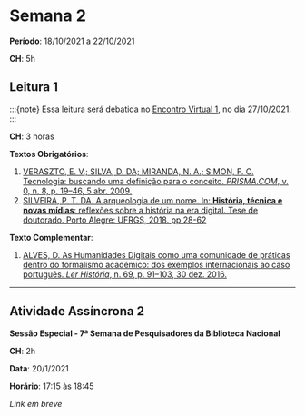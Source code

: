 # Semana 2

**Período**: 18/10/2021 a 22/10/2021

**CH**: 5h

## Leitura 1

:::{note}
Essa leitura será debatida no [Encontro Virtual 1](https://ericbrasiln.github.io/intro-historia-digital/mod1/sem3.html#encontro-virtual-1-as), no dia 27/10/2021.
:::

**CH**: 3 horas

**Textos Obrigatórios**:

1. [VERASZTO, E. V.; SILVA, D. DA; MIRANDA, N. A.; SIMON, F. O. Tecnologia: buscando uma definição para o conceito. _PRISMA.COM_, v. 0, n. 8, p. 19–46, 5 abr. 2009.](http://ojs.letras.up.pt/index.php/prismacom/article/view/2065) 
2. [SILVEIRA, P. T. DA. A arqueologia de um nome. In: **História, técnica e novas mídias**: reflexões sobre a história na era digital. Tese de doutorado. Porto Alegre: UFRGS, 2018. pp 28-62](https://lume.ufrgs.br/handle/10183/189249)

**Texto Complementar**:

1. [ALVES, D. As Humanidades Digitais como uma comunidade de práticas dentro do formalismo académico: dos exemplos internacionais ao caso português. _Ler História_, n. 69, p. 91–103, 30 dez. 2016.](https://journals.openedition.org/lerhistoria/2496)

---

## Atividade Assíncrona 2

**Sessão Especial - 7ª Semana de Pesquisadores da Biblioteca Nacional**

**CH**: 2h

**Data**: 20/1/2021

**Horário**: 17:15 às 18:45

_Link em breve_